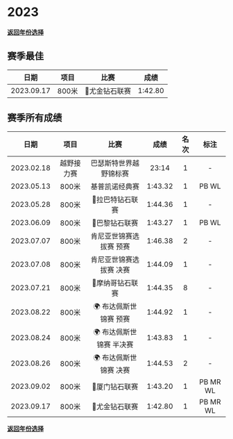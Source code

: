 # 2023

**[返回年份选择](../Results.md)**

## 赛季最佳

|    日期    | 项目  |     比赛      |  成绩   |
| :--------: | :---: | :-----------: | :-----: |
| 2023.09.17 | 800米 | 💎尤金钻石联赛 | 1:42.80 |

## 赛季所有成绩

|    日期    |    项目    |                 比赛                 |  成绩   | 名次 |   标注   |
| :--------: | :--------: | :----------------------------------: | :-----: | :--: | :------: |
| 2023.02.18 | 越野接力赛 |        巴瑟斯特世界越野锦标赛        |  23:14  |  1   |    -     |
| 2023.05.13 |   800米    |            基普凯诺经典赛            | 1:43.32 |  1   |  PB WL   |
| 2023.05.28 |   800米    |           💎拉巴特钻石联赛            | 1:44.36 |  1   |    -     |
| 2023.06.09 |   800米    |            💎巴黎钻石联赛             | 1:43.27 |  1   |  PB WL   |
| 2023.07.07 |   800米    |       肯尼亚世锦赛选拔赛 预赛        | 1:46.38 |  2   |    -     |
| 2023.07.08 |   800米    |       肯尼亚世锦赛选拔赛 决赛        | 1:44.09 |  1   |    -     |
| 2023.07.21 |   800米    |           💎摩纳哥钻石联赛            | 1:44.35 |  8   |    -     |
| 2023.08.22 |   800米    |  :earth_africa: 布达佩斯世锦赛 预赛  | 1:44.92 |  1   |    -     |
| 2023.08.24 |   800米    | :earth_africa: 布达佩斯世锦赛 半决赛 | 1:43.83 |  1   |    -     |
| 2023.08.26 |   800米    |  :earth_africa: 布达佩斯世锦赛 决赛  | 1:44.53 |  2   |    -     |
| 2023.09.02 |   800米    |            💎厦门钻石联赛             | 1:43.20 |  1   | PB MR WL |
| 2023.09.17 |   800米    |            💎尤金钻石联赛             | 1:42.80 |  1   | PB MR WL |

**[返回年份选择](../Results.md)**
